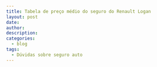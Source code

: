 ```yaml
---
title: Tabela de preço médio do seguro do Renault Logan
layout: post
date:
author:
description:
categories:
  - blog
tags:
  - Dúvidas sobre seguro auto
---
```

